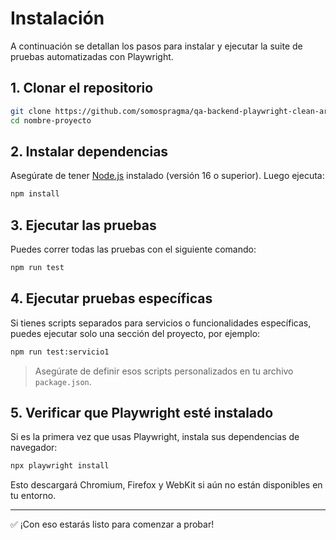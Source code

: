 # Instalación

A continuación se detallan los pasos para instalar y ejecutar la suite de pruebas automatizadas con Playwright.

## 1. Clonar el repositorio

```bash
git clone https://github.com/somospragma/qa-backend-playwright-clean-architecture-pattern
cd nombre-proyecto
```

## 2. Instalar dependencias

Asegúrate de tener [Node.js](https://nodejs.org/en) instalado (versión 16 o superior). Luego ejecuta:

```bash
npm install
```

## 3. Ejecutar las pruebas

Puedes correr todas las pruebas con el siguiente comando:

```bash
npm run test
```

## 4. Ejecutar pruebas específicas

Si tienes scripts separados para servicios o funcionalidades específicas, puedes ejecutar solo una sección del proyecto, por ejemplo:

```bash
npm run test:servicio1
```

> Asegúrate de definir esos scripts personalizados en tu archivo `package.json`.

## 5. Verificar que Playwright esté instalado

Si es la primera vez que usas Playwright, instala sus dependencias de navegador:

```bash
npx playwright install
```

Esto descargará Chromium, Firefox y WebKit si aún no están disponibles en tu entorno.

---

✅ ¡Con eso estarás listo para comenzar a probar!
